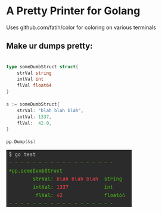 # A Pretty Printer for Golang

Uses github.com/fatih/color for coloring on various terminals

## Make ur dumps pretty:

```go

type someDumbStruct struct{
    strVal string
    intVal int
    flVal float64
}

s := someDumbStruct{
    strVal: "blah blah blah",
    intVal: 1337,
    flVal:  42.0,
}

pp.Dump(&s)
```

![Screenshot](https://github.com/fritzkeyzer/pp-go/blob/master/screenshot.png)
